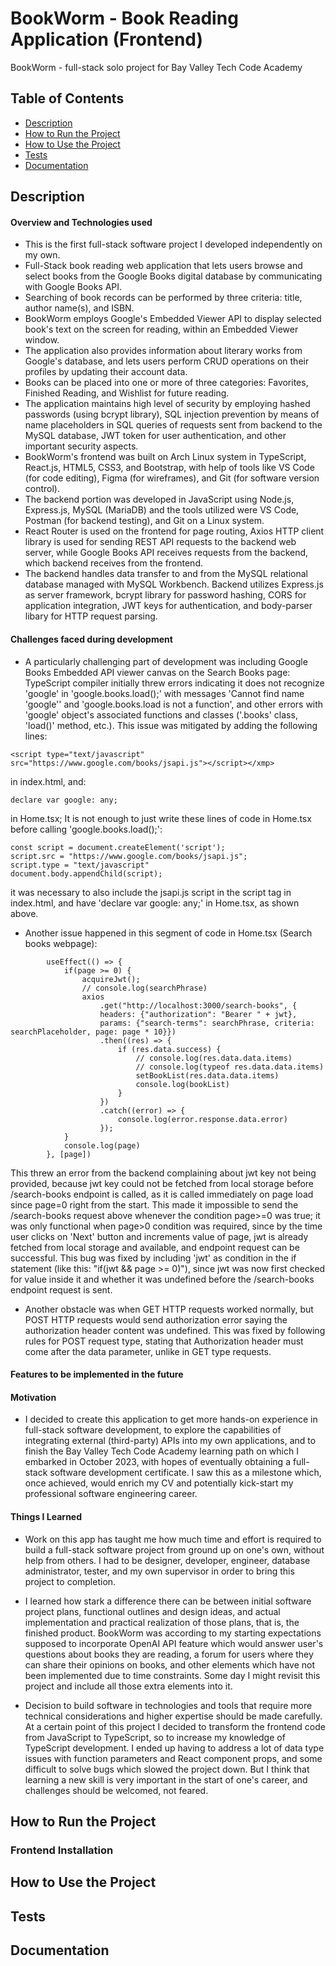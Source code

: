 # BookWorm - Book Reading Application (Frontend)
BookWorm - full-stack solo project for Bay Valley Tech Code Academy

## Table of Contents
- [Description](#description)
- [How to Run the Project](#how-to-run-the-project)
- [How to Use the Project](#how-to-use-the-project)
- [Tests](#tests)
- [Documentation](#documentation)

## Description
#### Overview and Technologies used
* This is the first full-stack software project I developed independently on my own.
* Full-Stack book reading web application that lets users browse and select books from the Google Books digital database by communicating with Google Books API. 
* Searching of book records can be performed by three criteria: title, author name(s), and ISBN.
* BookWorm employs Google's Embedded Viewer API to display selected book's text on the screen for reading, within an Embedded Viewer window.
* The application also provides information about literary works from Google's database, and lets users perform CRUD operations on their profiles by updating their account data.
* Books can be placed into one or more of three categories: Favorites, Finished Reading, and Wishlist for future reading.
* The application maintains high level of security by employing hashed passwords (using bcrypt library), SQL injection prevention by means of name placeholders in SQL queries of requests sent from backend to the MySQL database, JWT token for user authentication, and other important security aspects.
* BookWorm's frontend was built on Arch Linux system in TypeScript, React.js, HTML5, CSS3, and Bootstrap, with help of tools like VS Code (for code editing), Figma (for wireframes), and Git (for software version control).
* The backend portion was developed in JavaScript using Node.js, Express.js, MySQL (MariaDB) and the tools utilized were VS Code, Postman (for backend testing), and Git on a Linux system.
* React Router is used on the frontend for page routing, Axios HTTP client library is used for sending REST API requests to the backend web server, while Google Books API receives requests from the backend, which backend receives from the frontend.
* The backend handles data transfer to and from the MySQL relational database managed with MySQL Workbench. Backend utilizes Express.js as server framework, bcrypt library for password hashing, CORS for application integration, JWT keys for authentication, and body-parser libary for HTTP request parsing.

#### Challenges faced during development
* A particularly challenging part of development was including Google Books Embedded API viewer canvas on the Search Books page: TypeScript compiler initially threw errors indicating it does not recognize 'google' in 'google.books.load();' with messages 'Cannot find name 'google'' and 'google.books.load is not a function', and other errors with 'google' object's associated functions and classes ('.books' class, 'load()' method, etc.). 
This issue was mitigated by adding the following lines: <br>
``` 
<script type="text/javascript" src="https://www.google.com/books/jsapi.js"></script></xmp>
```
in index.html, and:
```
declare var google: any; 
```
in Home.tsx; It is not enough to just write these lines of code in Home.tsx before calling 'google.books.load();':
```
const script = document.createElement('script');
script.src = "https://www.google.com/books/jsapi.js";
script.type = "text/javascript"
document.body.appendChild(script);
```
it was necessary to also include the jsapi.js script in the script tag in index.html, and have 'declare var google: any;' in Home.tsx, as shown above.

* Another issue happened in this segment of code in Home.tsx (Search books webpage):
```
        useEffect(() => {
            if(page >= 0) {
                acquireJwt();
                // console.log(searchPhrase)
                axios
                    .get("http://localhost:3000/search-books", {
                    headers: {"authorization": "Bearer " + jwt}, 
                    params: {"search-terms": searchPhrase, criteria: searchPlaceholder, page: page * 10}})
                    .then((res) => {
                        if (res.data.success) {
                            // console.log(res.data.data.items)
                            // console.log(typeof res.data.data.items)
                            setBookList(res.data.data.items)
                            console.log(bookList)
                        } 
                    })
                    .catch((error) => {
                        console.log(error.response.data.error)
                    });
            }
            console.log(page)
        }, [page]) 
```        
This threw an error from the backend complaining about jwt key not being provided, 
because jwt key could not be fetched from local storage before /search-books endpoint is called, 
as it is called immediately on page load since page=0 right from the start. 
This made it impossible to send the /search-books request above whenever the condition page>=0 was 
true; it was only functional when page>0 condition was required, since by the time user
clicks on 'Next' button and increments value of page, jwt is already fetched from local storage and 
available, and endpoint request can be successful. This bug was fixed by including 'jwt' as 
condition in the if statement (like this: "if(jwt && page >= 0)"), since jwt was now first checked 
for value inside it and whether it was undefined before the /search-books endpoint request is sent.

* Another obstacle was when GET HTTP requests worked normally, but POST HTTP requests would send 
authorization error saying the authorization header content was undefined. This was fixed by 
following rules for POST request type, stating that Authorization header must come after the 
data parameter, unlike in GET type requests.

#### Features to be implemented in the future

#### Motivation
* I decided to create this application to get more hands-on experience in full-stack 
software development, to explore the capabilities of integrating external (third-party) APIs
into my own applications, and to finish the Bay Valley Tech Code Academy learning path on which
I embarked in October 2023, with hopes of eventually obtaining a full-stack software development 
certificate. I saw this as a milestone which, once achieved, would enrich my CV and potentially 
kick-start my professional software engineering career.

#### Things I Learned
* Work on this app has taught me how much time and effort is required to build a full-stack
software project from ground up on one's own, without help from others. I had to be designer, developer,
engineer, database administrator, tester, and my own supervisor in order to bring this project to 
completion.

* I learned how stark a difference there can be between initial software project plans, functional 
outlines and design ideas, and actual implementation and practical realization of those plans, that is, the finished product.
BookWorm was according to my starting expectations supposed to incorporate OpenAI API feature which would answer
user's questions about books they are reading, a forum for users where they can share their opinions on books, 
and other elements which have not been implemented due to time constraints. Some day I might revisit this
project and include all those extra elements into it.

* Decision to build software in technologies and tools that require more technical considerations and
higher expertise should be made carefully. At a certain point of this project I decided to transform the 
frontend code from JavaScript to TypeScript, so to increase my knowledge of TypeScript development. I ended
up having to address a lot of data type issues with function parameters and React component props, and some
difficult to solve bugs which slowed the project down. But I think that learning a new skill is very
important in the start of one's career, and challenges should be welcomed, not feared.

## How to Run the Project
### Frontend Installation

## How to Use the Project

## Tests

## Documentation
